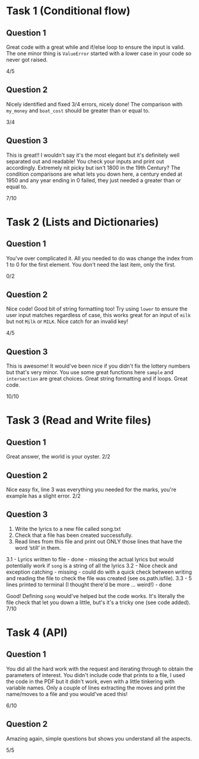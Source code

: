 # Task 1 (Conditional flow)

## Question 1

Great code with a great while and if/else loop to ensure the input is valid. The one minor thing is `ValueError` started with a lower case in your code so never got raised.

4/5

## Question 2

Nicely identified and fixed 3/4 errors, nicely done! The comparison with `my_money` and `boat_cost` should be greater than or equal to.

3/4

## Question 3

This is great!! I wouldn't say it's the most elegant but it's definitely well separated out and readable! You check your inputs and print out accordingly. Extremely nit picky but isn't 1800 in the 19th Century? The condition comparisons are what lets you down here, a century ended at 1950 and any year ending in 0 failed, they just needed a greater than or equal to.

7/10

# Task 2 (Lists and Dictionaries)

## Question 1

You've over complicated it. All you needed to do was change the index from 1 to 0 for the first element. You don't need the last item, only the first.

0/2

## Question 2

Nice code! Good bit of string formatting too! Try using `lower` to ensure the user input matches regardless of case, this works great for an input of `milk` but not `Milk` or `MILK`. Nice catch for an invalid key!

4/5

## Question 3

This is awesome! It would've been nice if you didn't fix the lottery numbers but that's very minor. You use some great functions here `sample` and `intersection` are great choices. Great string formatting and if loops. Great code.

10/10

# Task 3 (Read and Write files)

## Question 1

Great answer, the world is your oyster.
2/2

## Question 2

Nice easy fix, line 3 was everything you needed for the marks, you're example has a slight error.
2/2

## Question 3

1. Write the lyrics to a new file called song.txt
2. Check that a file has been created successfully.
3. Read lines from this file and print out ONLY those lines that have the word ‘still’ in them.

3.1 - Lyrics written to file - done - missing the actual lyrics but would potentially work if `song` is a string of all the lyrics
3.2 - Nice check and exception catching - missing - could do with a quick check between writing and reading the file to check the file was created (see os.path.isfile).
3.3 - 5 lines printed to terminal (I thought there'd be more ... weird!) - done

Good! Defining `song` would've helped but the code works. It's literally the file check that let you down a little, but's it's a tricky one (see code added).
7/10

# Task 4 (API)

## Question 1

You did all the hard work with the request and iterating through to obtain the parameters of interest. You didn't include code that prints to a file, I used the code in the PDF but it didn't work, even with a little tinkering with variable names. Only a couple of lines extracting the moves and print the name/moves to a file and you would've aced this!

6/10

## Question 2

Amazing again, simple questions but shows you understand all the aspects.

5/5
